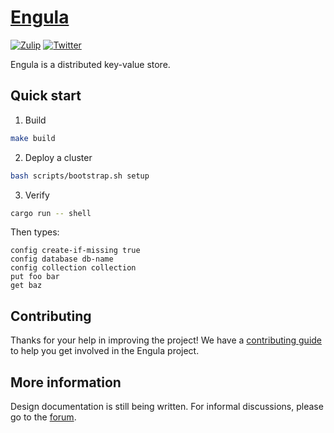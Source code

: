 # [Engula](https://engula.io)

[![Zulip][zulip-badge]][zulip-url]
[![Twitter][twitter-badge]][twitter-url]

[zulip-badge]: https://img.shields.io/badge/Zulip-chat-brightgreen?style=flat-square&logo=zulip
[zulip-url]: https://engula.zulipchat.com
[twitter-badge]: https://img.shields.io/twitter/follow/engulaio?style=flat-square&logo=twitter&color=brightgreen
[twitter-url]: https://twitter.com/intent/follow?screen_name=engulaio

Engula is a distributed key-value store.

## Quick start

1. Build

```sh
make build
```

2. Deploy a cluster

```sh
bash scripts/bootstrap.sh setup
```

3. Verify

```sh
cargo run -- shell
```

Then types:

```
config create-if-missing true
config database db-name
config collection collection
put foo bar
get baz
```

## Contributing

Thanks for your help in improving the project! We have a [contributing guide](CONTRIBUTING.md) to help you get involved in the Engula project.

## More information

Design documentation is still being written. For informal discussions, please go to the [forum](https://github.com/engula/engula/discussions).
